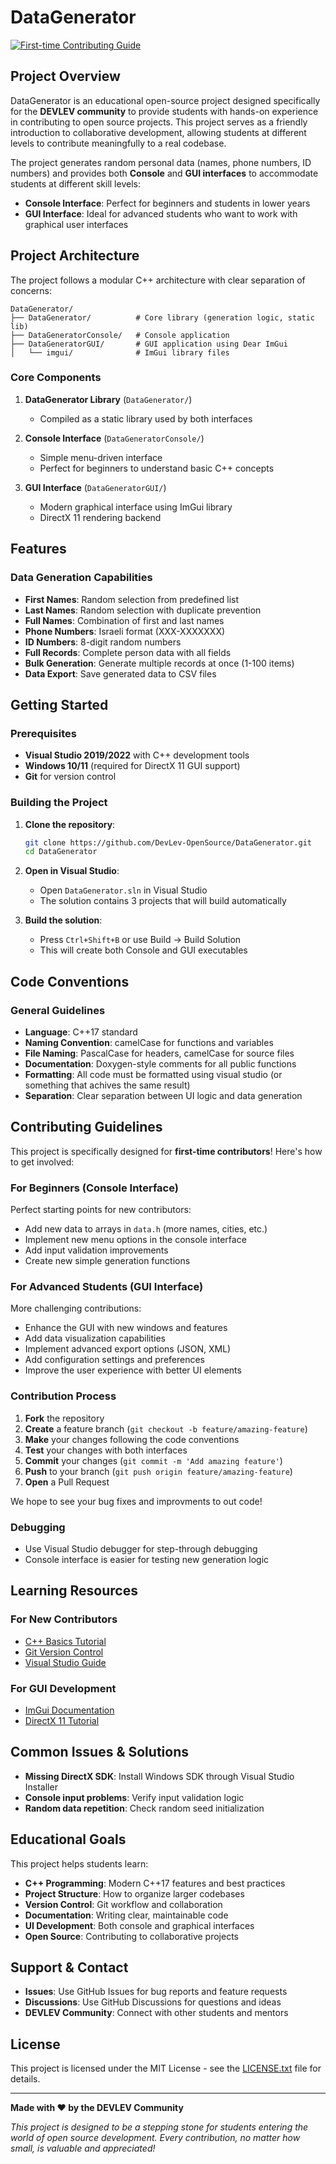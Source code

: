 # DataGenerator

[![First-time Contributing Guide](https://img.shields.io/badge/First%20Time-Contributing%20Guide-blue.svg)](https://github.com/firstcontributions/first-contributions)

## Project Overview

DataGenerator is an educational open-source project designed specifically for the **DEVLEV community** to provide students with hands-on experience in contributing to open source projects. This project serves as a friendly introduction to collaborative development, allowing students at different levels to contribute meaningfully to a real codebase.

The project generates random personal data (names, phone numbers, ID numbers) and provides both **Console** and **GUI interfaces** to accommodate students at different skill levels:
- **Console Interface**: Perfect for beginners and students in lower years
- **GUI Interface**: Ideal for advanced students who want to work with graphical user interfaces

## Project Architecture

The project follows a modular C++ architecture with clear separation of concerns:

```
DataGenerator/
├── DataGenerator/          # Core library (generation logic, static lib)
├── DataGeneratorConsole/   # Console application
├── DataGeneratorGUI/       # GUI application using Dear ImGui
│   └── imgui/              # ImGui library files
```

### Core Components

1. **DataGenerator Library** (`DataGenerator/`)
   - Compiled as a static library used by both interfaces

2. **Console Interface** (`DataGeneratorConsole/`)
   - Simple menu-driven interface
   - Perfect for beginners to understand basic C++ concepts

3. **GUI Interface** (`DataGeneratorGUI/`)
   - Modern graphical interface using ImGui library
   - DirectX 11 rendering backend

## Features

### Data Generation Capabilities
- **First Names**: Random selection from predefined list
- **Last Names**: Random selection with duplicate prevention
- **Full Names**: Combination of first and last names
- **Phone Numbers**: Israeli format (XXX-XXXXXXX)
- **ID Numbers**: 8-digit random numbers
- **Full Records**: Complete person data with all fields
- **Bulk Generation**: Generate multiple records at once (1-100 items)
- **Data Export**: Save generated data to CSV files

## Getting Started

### Prerequisites
- **Visual Studio 2019/2022** with C++ development tools
- **Windows 10/11** (required for DirectX 11 GUI support)
- **Git** for version control

### Building the Project

1. **Clone the repository**:
   ```bash
   git clone https://github.com/DevLev-OpenSource/DataGenerator.git
   cd DataGenerator
   ```
   
2. **Open in Visual Studio**:
   - Open `DataGenerator.sln` in Visual Studio
   - The solution contains 3 projects that will build automatically

3. **Build the solution**:
   - Press `Ctrl+Shift+B` or use Build → Build Solution
   - This will create both Console and GUI executables

## Code Conventions

### General Guidelines
- **Language**: C++17 standard
- **Naming Convention**: camelCase for functions and variables
- **File Naming**: PascalCase for headers, camelCase for source files
- **Documentation**: Doxygen-style comments for all public functions
- **Formatting**: All code must be formatted using visual studio (or something that achives the same result)
- **Separation**: Clear separation between UI logic and data generation

## Contributing Guidelines

This project is specifically designed for **first-time contributors**! Here's how to get involved:

### For Beginners (Console Interface)
Perfect starting points for new contributors:
- Add new data to arrays in `data.h` (more names, cities, etc.)
- Implement new menu options in the console interface
- Add input validation improvements
- Create new simple generation functions

### For Advanced Students (GUI Interface)  
More challenging contributions:
- Enhance the GUI with new windows and features
- Add data visualization capabilities
- Implement advanced export options (JSON, XML)
- Add configuration settings and preferences
- Improve the user experience with better UI elements

### Contribution Process
1. **Fork** the repository
2. **Create** a feature branch (`git checkout -b feature/amazing-feature`)
3. **Make** your changes following the code conventions
4. **Test** your changes with both interfaces
5. **Commit** your changes (`git commit -m 'Add amazing feature'`)
6. **Push** to your branch (`git push origin feature/amazing-feature`)
7. **Open** a Pull Request

We hope to see your bug fixes and improvments to out code!

### Debugging
- Use Visual Studio debugger for step-through debugging
- Console interface is easier for testing new generation logic

## Learning Resources

### For New Contributors
- [C++ Basics Tutorial](https://www.cplusplus.com/doc/tutorial/)
- [Git Version Control](https://git-scm.com/doc)
- [Visual Studio Guide](https://docs.microsoft.com/en-us/visualstudio/)

### For GUI Development
- [ImGui Documentation](https://github.com/ocornut/imgui)
- [DirectX 11 Tutorial](https://docs.microsoft.com/en-us/windows/win32/direct3d11/)

## Common Issues & Solutions

- **Missing DirectX SDK**: Install Windows SDK through Visual Studio Installer
- **Console input problems**: Verify input validation logic
- **Random data repetition**: Check random seed initialization

## Educational Goals

This project helps students learn:
- **C++ Programming**: Modern C++17 features and best practices
- **Project Structure**: How to organize larger codebases
- **Version Control**: Git workflow and collaboration
- **Documentation**: Writing clear, maintainable code
- **UI Development**: Both console and graphical interfaces
- **Open Source**: Contributing to collaborative projects

## Support & Contact

- **Issues**: Use GitHub Issues for bug reports and feature requests
- **Discussions**: Use GitHub Discussions for questions and ideas
- **DEVLEV Community**: Connect with other students and mentors

## License

This project is licensed under the MIT License - see the [LICENSE.txt](LICENSE.txt) file for details.

---

**Made with ❤️ by the DEVLEV Community**

*This project is designed to be a stepping stone for students entering the world of open source development. Every contribution, no matter how small, is valuable and appreciated!*
